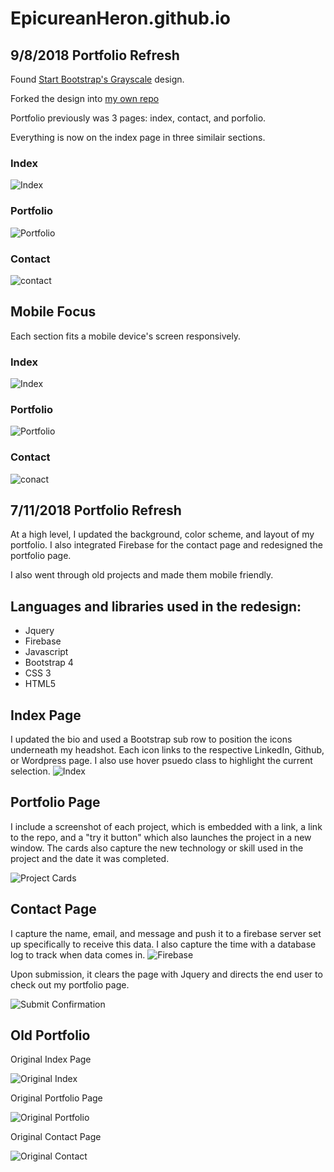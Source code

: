 # EpicureanHeron.github.io

## 9/8/2018 Portfolio Refresh

Found [Start Bootstrap's Grayscale](https://github.com/BlackrockDigital/startbootstrap-grayscale) design.

Forked the design into [my own repo](https://github.com/EpicureanHeron/startbootstrap-grayscale)

Portfolio previously was 3 pages: index, contact, and porfolio.

Everything is now on the index page in three similair sections.

### Index

![Index](https://github.com/EpicureanHeron/EpicureanHeron.github.io/tree/master/img/aboutPage.png)

### Portfolio

![Portfolio](https://github.com/EpicureanHeron/EpicureanHeron.github.io/tree/master/img/projectPage.png)

### Contact
![contact](https://github.com/EpicureanHeron/EpicureanHeron.github.io/tree/master/img/contactPage.png)

## Mobile Focus

Each section fits a mobile device's screen responsively.

### Index

![Index](https://github.com/EpicureanHeron/EpicureanHeron.github.io/tree/master/img/mobileAbout.png)

### Portfolio

![Portfolio](https://github.com/EpicureanHeron/EpicureanHeron.github.io/tree/master/img/mobileProject.png)

### Contact
![conact](https://github.com/EpicureanHeron/EpicureanHeron.github.io/tree/master/img/mobileContact.png)


## 7/11/2018 Portfolio Refresh

At a high level, I updated the background, color scheme, and layout of my portfolio. I also integrated Firebase for the contact page and redesigned the portfolio page.

I also went through old projects and made them mobile friendly. 

## Languages and libraries used in the redesign:

- Jquery
- Firebase
- Javascript
- Bootstrap 4
- CSS 3
- HTML5 

## Index Page
I updated the bio and used a Bootstrap sub row to position the icons underneath my headshot. Each icon links to the respective LinkedIn, Github, or Wordpress page. I also use hover psuedo class to highlight the current selection. 
![Index](https://github.com/EpicureanHeron/EpicureanHeron.github.io/tree/master/oldPortfolio/assets/images/markdown/index.png)

## Portfolio Page
I include a screenshot of each project, which is embedded with a link, a link to the repo, and a "try it button" which also launches the project in a new window. The cards also capture the new technology or skill used in the project and the date it was completed.

![Project Cards](https://github.com/EpicureanHeron/EpicureanHeron.github.io/tree/master/oldPortfolio/assets/images/markdown/cards.png)

## Contact Page
I capture the name, email, and message and push it to a firebase server set up specifically to receive this data. I also capture the time with a database log to track when data comes in. 
![Firebase](https://github.com/EpicureanHeron/EpicureanHeron.github.io/tree/master/oldPortfolio/assets/images/markdown/firebase.png)





Upon submission, it clears the page with Jquery and directs the end user to check out my portfolio page. 

![Submit Confirmation](https://github.com/EpicureanHeron/EpicureanHeron.github.io/tree/master/oldPortfolio/assets/images/markdown/contactSubmitted.png)

## Old Portfolio

Original Index Page

![Original Index](https://github.com/EpicureanHeron/EpicureanHeron.github.io/tree/master/oldPortfolio/assets/images/markdown/originalIndex.png)

Original Portfolio Page

![Original Portfolio](https://github.com/EpicureanHeron/EpicureanHeron.github.io/tree/master/oldPortfolio/assets/images/markdown/originalPort.png)

Original Contact Page

![Original Contact](https://github.com/EpicureanHeron/EpicureanHeron.github.io/tree/master/oldPortfolio/assets/images/markdown/originalContact.png)

